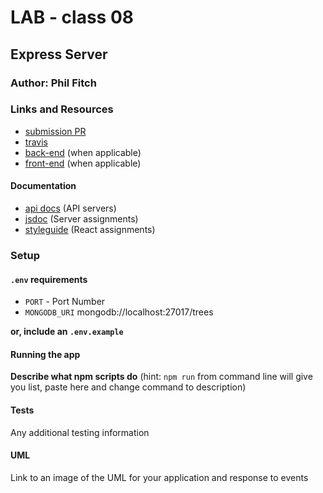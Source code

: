# LAB - class 08

## Express Server

### Author: Phil Fitch

### Links and Resources
* [submission PR](https://github.com/philfitch-401-advanced-javascript/lab-class08-express/pull/1)
* [travis](https://travis-ci.com/philfitch-401-advanced-javascript/lab-class08-express/builds/129186918)
* [back-end](https://expresslab.herokuapp.com/hello) (when applicable)
* [front-end](http://xyz.com) (when applicable)

#### Documentation
* [api docs](http://xyz.com) (API servers)
* [jsdoc](http://xyz.com) (Server assignments)
* [styleguide](http://xyz.com) (React assignments)

### Setup
#### `.env` requirements
* `PORT` - Port Number
* `MONGODB_URI` mongodb://localhost:27017/trees

**or, include an `.env.example`**

#### Running the app

**Describe what npm scripts do**
(hint: `npm run` from command line will give you list, paste here and change
command to description)
  
#### Tests
Any additional testing information

#### UML
Link to an image of the UML for your application and response to events

